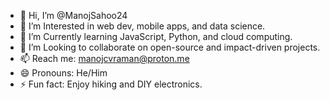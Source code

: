 - 👋 Hi, I’m @ManojSahoo24
- 👀 I’m Interested in web dev, mobile apps, and data science. 
- 🌱 I’m Currently learning JavaScript, Python, and cloud computing. 
- 💞️ I’m Looking to collaborate on open-source and impact-driven projects.
- 📫 Reach me: manojcvraman@proton.me  
- 😄 Pronouns: He/Him 
- ⚡ Fun fact: Enjoy hiking and DIY electronics.

<!---
ManojSahoo24/ManojSahoo24 is a ✨ special ✨ repository because its `README.md` (this file) appears on your GitHub profile.
You can click the Preview link to take a look at your changes.
--->
